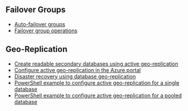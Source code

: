 <properties
	pageTitle="backup/restore/geo-replication"
	description="backup/restore/geo-replication"
	service="microsoft.sql"
	resource="servers"
	authors="andikshi"
    ms.author="andikshi"
	displayOrder=""
	selfHelpType="generic"
	supportTopicIds="32688669"
	productPesIds="13491"
	cloudEnvironments="public"
	articleId="7686180f-5d50-40bc-9765-f93baf9ea0f1"
/>


## **Failover Groups**

* [Auto-failover groups](https://docs.microsoft.com/azure/sql-database/sql-database-auto-failover-group?WT.mc_id=pid:13491:sid:32630408/)<br>
* [Failover group operations](https://docs.microsoft.com/rest/api/sql/failovergroups?WT.mc_id=pid:13491:sid:32630408/)


## **Geo-Replication**

* [Create readable secondary databases using active geo-replication](https://docs.microsoft.com/azure/sql-database/sql-database-active-geo-replication?WT.mc_id=pid:13491:sid:32630424/)<br>
* [Configure active geo-replication in the Azure portal](https://docs.microsoft.com/azure/sql-database/sql-database-active-geo-replication-portal?WT.mc_id=pid:13491:sid:32630424/)<br>
* [Disaster recovery using database geo-replication](https://docs.microsoft.com/azure/sql-database/saas-dbpertenant-dr-geo-replication?WT.mc_id=pid:13491:sid:32630424/)<br>
* [PowerShell example to configure active geo-replication for a single database](https://docs.microsoft.com/azure/sql-database/scripts/sql-database-setup-geodr-and-failover-database-powershell?toc=%2fpowershell%2fmodule%2ftoc.json?WT.mc_id=pid:13491:sid:32630424/)<br>
* [PowerShell example to configure active geo-replication for a pooled database](https://docs.microsoft.com/azure/sql-database/scripts/sql-database-setup-geodr-and-failover-pool-powershell?toc=%2fpowershell%2fmodule%2ftoc.json?WT.mc_id=pid:13491:sid:32630424/)